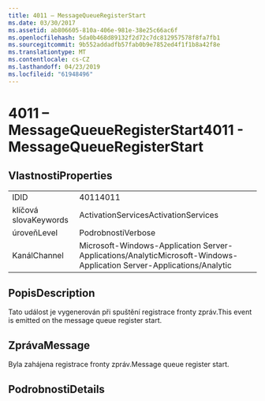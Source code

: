 ```yaml
---
title: 4011 – MessageQueueRegisterStart
ms.date: 03/30/2017
ms.assetid: ab806605-810a-406e-981e-38e25c66ac6f
ms.openlocfilehash: 5da0b468d89132f2d72c7dc812957578f8fa7fb1
ms.sourcegitcommit: 9b552addadfb57fab0b9e7852ed4f1f1b8a42f8e
ms.translationtype: MT
ms.contentlocale: cs-CZ
ms.lasthandoff: 04/23/2019
ms.locfileid: "61948496"
---
```

# <a name="4011---messagequeueregisterstart"></a><span data-ttu-id="b52d0-102">4011 – MessageQueueRegisterStart</span><span class="sxs-lookup"><span data-stu-id="b52d0-102">4011 - MessageQueueRegisterStart</span></span>
## <a name="properties"></a><span data-ttu-id="b52d0-103">Vlastnosti</span><span class="sxs-lookup"><span data-stu-id="b52d0-103">Properties</span></span>  
  
|||  
|-|-|  
|<span data-ttu-id="b52d0-104">ID</span><span class="sxs-lookup"><span data-stu-id="b52d0-104">ID</span></span>|<span data-ttu-id="b52d0-105">4011</span><span class="sxs-lookup"><span data-stu-id="b52d0-105">4011</span></span>|  
|<span data-ttu-id="b52d0-106">klíčová slova</span><span class="sxs-lookup"><span data-stu-id="b52d0-106">Keywords</span></span>|<span data-ttu-id="b52d0-107">ActivationServices</span><span class="sxs-lookup"><span data-stu-id="b52d0-107">ActivationServices</span></span>|  
|<span data-ttu-id="b52d0-108">úroveň</span><span class="sxs-lookup"><span data-stu-id="b52d0-108">Level</span></span>|<span data-ttu-id="b52d0-109">Podrobnosti</span><span class="sxs-lookup"><span data-stu-id="b52d0-109">Verbose</span></span>|  
|<span data-ttu-id="b52d0-110">Kanál</span><span class="sxs-lookup"><span data-stu-id="b52d0-110">Channel</span></span>|<span data-ttu-id="b52d0-111">Microsoft-Windows-Application Server-Applications/Analytic</span><span class="sxs-lookup"><span data-stu-id="b52d0-111">Microsoft-Windows-Application Server-Applications/Analytic</span></span>|  
  
## <a name="description"></a><span data-ttu-id="b52d0-112">Popis</span><span class="sxs-lookup"><span data-stu-id="b52d0-112">Description</span></span>  
 <span data-ttu-id="b52d0-113">Tato událost je vygenerován při spuštění registrace fronty zpráv.</span><span class="sxs-lookup"><span data-stu-id="b52d0-113">This event is emitted on the message queue register start.</span></span>  
  
## <a name="message"></a><span data-ttu-id="b52d0-114">Zpráva</span><span class="sxs-lookup"><span data-stu-id="b52d0-114">Message</span></span>  
 <span data-ttu-id="b52d0-115">Byla zahájena registrace fronty zpráv.</span><span class="sxs-lookup"><span data-stu-id="b52d0-115">Message queue register start.</span></span>  
  
## <a name="details"></a><span data-ttu-id="b52d0-116">Podrobnosti</span><span class="sxs-lookup"><span data-stu-id="b52d0-116">Details</span></span>
